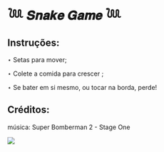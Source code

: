 # 𓆙 𝑺𝒏𝒂𝒌𝒆 𝑮𝒂𝒎𝒆 𓆙

## Instruções:

⋆ Setas para mover;

⋆ Colete a comida para crescer ;

⋆ Se bater em si mesmo, ou tocar na borda, perde!

## Créditos: 

música: Super Bomberman 2 - Stage One

![](https://cdn-icons-png.flaticon.com/512/5375/5375715.png)

